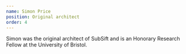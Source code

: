 ```yaml
---
name: Simon Price
position: Original architect
order: 4
---
```

Simon was the original architect of SubSift and is an Honorary Research Fellow
at the University of Bristol.
